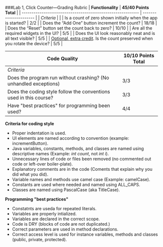 ###Lab 1, Click Counter—Grading Rubric
| **Functionality**                                            | **45/40 Points Total** |
| ------------------------------------------------------------ | ---------------------- |
| *Criteria*                                                   |                        |
| Is a count of zero shown initially when the app is started?  | 2/2                    |
| Does the “Add One” button increment the count?               | 18/18                  |
| Does the “Reset” button set the count back to zero?          | 10/10                  |
| Are all the required widgets in the UI?                      | 5/5                    |
| Does the UI look reasonably neat and is all text visible?    | 5/5                    |
| <u>Optional, extra credit</u>. Is the count preserved when you rotate the device? | 5/5                    |

 

| **Code Quality**                                             | **10/10 Points Total** |
| ------------------------------------------------------------ | ---------------------- |
| *Criteria*                                                   |                        |
| Does the program run without crashing? (No unhandled exceptions) | 3/3                    |
| Does the coding style follow the conventions used in this course? | 3/3                    |
| Have "best practices" for programming been used?             | 4/4                    |




**Criteria for coding style**

- Proper indentation is used.
- UI elements are named according to convention (example: incrementButton).
-  Java variables, constants, methods, and classes are named using descriptive names (Example: *int count*, not *int i*). 
- Unnecessary lines of code or files been removed (no commented out code or left-over boiler-plate).
- Explanatory comments are in the code (Coments that explain why you did what you did).
-  Variable names and methods use camel case (Example: camelCase).
- Constants are used where needed and named using ALL_CAPS.
- Classes are named using PascalCase (aka TitleCase).



**Programming "best practices"**

- Constatnts are useda for repeated literals.
- Variables are properly intialized.
- Variables are declared in the correct scope.
- Code is DRY (blocks of code are not duplicated.)
- Correct parameters are used in method declarations.
- Correct access level is used for instance variables, methods and classes (public, private, protected).

